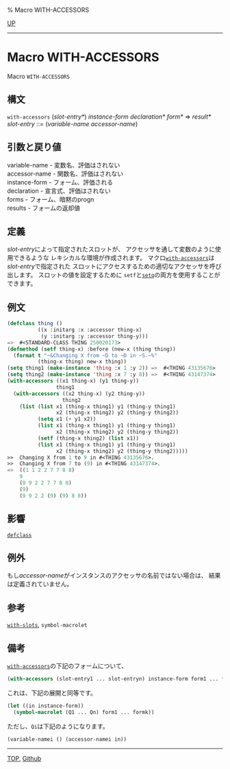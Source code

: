 % Macro WITH-ACCESSORS

[UP](7.7.html)  

---

# Macro **WITH-ACCESSORS**


Macro `WITH-ACCESSORS`


## 構文

`with-accessors` (*slot-entry\**) *instance-form* *declaration\** *form\**
=> *result\**  
*slot-entry* ::= (*variable-name* *accessor-name*)


## 引数と戻り値

variable-name - 変数名、評価はされない  
accessor-name - 関数名、評価はされない  
instance-form - フォーム、評価される  
declaration - 宣言式、評価はされない  
forms - フォーム、暗黙のprogn  
results - フォームの返却値


## 定義

*slot-entry*によって指定されたスロットが、
アクセッサを通して変数のように使用できるような
レキシカルな環境が作成されます。
マクロ[`with-accessors`](7.7.with-accessors.html)は*slot-entry*で指定された
スロットにアクセスするための適切なアクセッサを呼び出します。
スロットの値を設定するために
`setf`と[`setq`](5.3.setq.html)の両方を使用することができます。


## 例文

```lisp
(defclass thing ()
          ((x :initarg :x :accessor thing-x)
           (y :initarg :y :accessor thing-y)))
=>  #<STANDARD-CLASS THING 250020173>
(defmethod (setf thing-x) :before (new-x (thing thing))
  (format t "~&Changing X from ~D to ~D in ~S.~%"
          (thing-x thing) new-x thing))
(setq thing1 (make-instance 'thing :x 1 :y 2)) =>  #<THING 43135676>
(setq thing2 (make-instance 'thing :x 7 :y 8)) =>  #<THING 43147374>
(with-accessors ((x1 thing-x) (y1 thing-y))
                thing1
  (with-accessors ((x2 thing-x) (y2 thing-y))
                  thing2
    (list (list x1 (thing-x thing1) y1 (thing-y thing1)
                x2 (thing-x thing2) y2 (thing-y thing2))
          (setq x1 (+ y1 x2))
          (list x1 (thing-x thing1) y1 (thing-y thing1)
                x2 (thing-x thing2) y2 (thing-y thing2))
          (setf (thing-x thing2) (list x1))
          (list x1 (thing-x thing1) y1 (thing-y thing1)
                x2 (thing-x thing2) y2 (thing-y thing2)))))
>>  Changing X from 1 to 9 in #<THING 43135676>.
>>  Changing X from 7 to (9) in #<THING 43147374>.
=>  ((1 1 2 2 7 7 8 8)
    9
    (9 9 2 2 7 7 8 8) 
    (9)
    (9 9 2 2 (9) (9) 8 8))
```


## 影響

[`defclass`](7.7.defclass.html)


## 例外

もし*accessor-name*がインスタンスのアクセッサの名前ではない場合は、
結果は定義されていません。


## 参考

[`with-slots`](7.7.with-slots.html),
`symbol-macrolet`


## 備考

[`with-accessors`](7.7.with-accessors.html)の下記のフォームについて、

```lisp
(with-accessors (slot-entry1 ... slot-entryn) instance-form form1 ... formk)
```

これは、下記の展開と同等です。

```lisp
(let ((in instance-form))
  (symbol-macrolet (Q1 ... Qn) form1 ... formk))
```

ただし、`Qi`は下記のようになります。

```lisp
(variable-namei () (accessor-namei in))
```


---
[TOP](index.html),  [Github](https://github.com/nptcl/npt-japanese)

